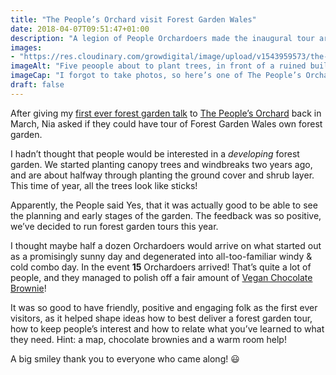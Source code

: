 ```yaml
---
title: "The People’s Orchard visit Forest Garden Wales"
date: 2018-04-07T09:51:47+01:00
description: "A legion of People Orchardoers made the inaugural tour around Forest Garden Wales"
images: 
- "https://res.cloudinary.com/growdigital/image/upload/v1543959573/the-peoples-orchard-39482524460.jpg"
imageAlt: "Five peoople about to plant trees, in front of a ruined building"
imageCap: "I forgot to take photos, so here’s one of The People’s Orchard back in St Dogmaels"
draft: false
---
```


After giving my [first ever forest garden talk](https://www.forestgarden.wales/talks/intro/#1) to [The People’s Orchard](https://www.facebook.com/peoplesorchardstdogs/) back in March, Nia asked if they could have tour of Forest Garden Wales own forest garden.

I hadn’t thought that people would be interested in a _developing_ forest garden. We started planting canopy trees and windbreaks two years ago, and are about halfway through planting the ground cover and shrub layer. This time of year, all the trees look like sticks!

Apparently, the People said Yes, that it was actually good to be able to see the planning and early stages of the garden. The feedback was so positive, we’ve decided to run forest garden tours this year.

I thought maybe half a dozen Orchardoers would arrive on what started out as a promisingly sunny day and degenerated into all-too-familiar windy & cold combo day. In the event **15** Orchardoers arrived! That’s quite a lot of people, and they managed to polish off a fair amount of [Vegan Chocolate Brownie](http://simp.ly/publish/L624C8)!

It was so good to have friendly, positive and engaging folk as the first ever visitors, as it helped shape ideas how to best deliver a forest garden tour, how to keep people’s interest and how to relate what you’ve learned to what they need. Hint: a map, chocolate brownies and a warm room help!

A big smiley thank you to everyone who came along! 😃

